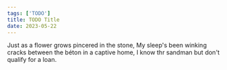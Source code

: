 ```yaml
---
tags: ['TODO']
title: TODO Title
date: 2023-05-22
---
```


Just as a flower grows pincered in the  stone,
My sleep's been winking cracks between the béton in a captive home,
I know thr sandman but don't qualify for a loan.

